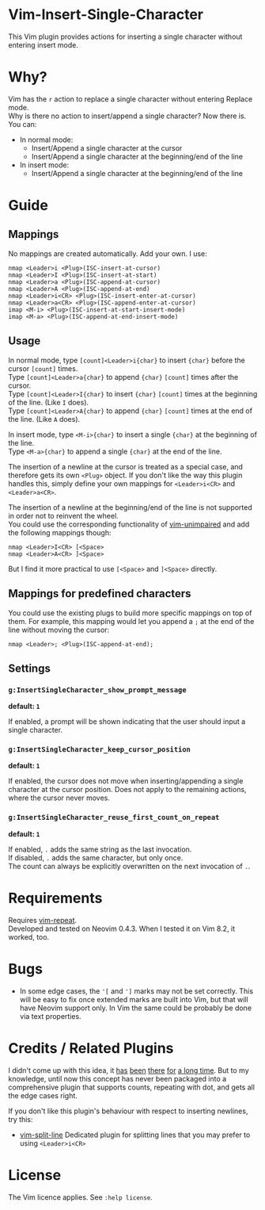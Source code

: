 
# Vim-Insert-Single-Character
This Vim plugin provides actions for inserting a single character without entering insert mode.

# Why?
Vim has the `r` action to replace a single character without entering Replace mode.\
Why is there no action to insert/append a single character? Now there is. You can:
* In normal mode:
    * Insert/Append a single character at the cursor
    * Insert/Append a single character at the beginning/end of the line
* In insert mode:
    * Insert/Append a single character at the beginning/end of the line

# Guide
## Mappings
No mappings are created automatically. Add your own. I use:
```
nmap <Leader>i <Plug>(ISC-insert-at-cursor)
nmap <Leader>I <Plug>(ISC-insert-at-start)
nmap <Leader>a <Plug>(ISC-append-at-cursor)
nmap <Leader>A <Plug>(ISC-append-at-end)
nmap <Leader>i<CR> <Plug>(ISC-insert-enter-at-cursor)
nmap <Leader>a<CR> <Plug>(ISC-append-enter-at-cursor)
imap <M-i> <Plug>(ISC-insert-at-start-insert-mode)
imap <M-a> <Plug>(ISC-append-at-end-insert-mode)
```

## Usage
In normal mode, type `[count]<Leader>i{char}` to insert `{char}` before the cursor `[count]` times.\
Type `[count]<Leader>a{char}` to append `{char}` `[count]` times after the cursor.\
Type `[count]<Leader>I{char}` to insert `{char}` `[count]` times at the beginning of the line. (Like `I` does).\
Type `[count]<Leader>A{char}` to append `{char}` `[count]` times at the end of the line. (Like `A` does).

In insert mode, type `<M-i>{char}` to insert a single `{char}` at the beginning of the line.\
Type `<M-a>{char}` to append a single `{char}` at the end of the line.

The insertion of a newline at the cursor is treated as a special case, and therefore gets its own `<Plug>` object.
If you don't like the way this plugin handles this, simply define your own mappings for `<Leader>i<CR>` and `<Leader>a<CR>`.

The insertion of a newline at the beginning/end of the line is not supported in order not to reinvent the wheel.\
You could use the corresponding functionality of [vim-unimpaired](https://github.com/tpope/vim-unimpaired) and add the following mappings though:
```
nmap <Leader>I<CR> [<Space>
nmap <Leader>A<CR> ]<Space>
```
But I find it more practical to use `[<Space>` and `]<Space>` directly.

## Mappings for predefined characters
You could use the existing plugs to build more specific mappings on top of them.
For example, this mapping would let you append a `;` at the end of the line without moving the cursor:
```
nmap <Leader>; <Plug>(ISC-append-at-end);
```

## Settings
### `g:InsertSingleCharacter_show_prompt_message`
**default: `1`**

If enabled, a prompt will be shown indicating that the user should input a single character.

### `g:InsertSingleCharacter_keep_cursor_position`
**default: `1`**

If enabled, the cursor does not move when inserting/appending a single character at the cursor position.
Does not apply to the remaining actions, where the cursor never moves.

### `g:InsertSingleCharacter_reuse_first_count_on_repeat`
**default: `1`**

If enabled, `.` adds the same string as the last invocation.\
If disabled, `.` adds the same character, but only once.\
The count can always be explicitly overwritten on the next invocation of `.`.

# Requirements
Requires [vim-repeat](https://github.com/tpope/vim-repeat).\
Developed and tested on Neovim 0.4.3. When I tested it on Vim 8.2, it worked, too.

# Bugs
* In some edge cases, the `'[` and `']` marks may not be set correctly. This will be easy to fix once extended marks are built into Vim, but that will have Neovim support only. In Vim the same could be probably be done via text properties.

# Credits / Related Plugins
I didn't come up with this idea, it [has](https://superuser.com/questions/581572/insert-single-character-in-vim) [been](https://vi.stackexchange.com/questions/5176/is-there-a-way-to-insert-a-single-character-and-then-exit-insert-mode) [there](https://stackoverflow.com/questions/21197820/insert-character-without-entering-insert-mode) [for](https://vim.fandom.com/wiki/Insert_a_single_character) [a long time](https://github.com/rjayatilleka/vim-insert-char).
But to my knowledge, until now this concept has never been packaged into a comprehensive plugin that supports counts, repeating with dot, and gets all the edge cases right.

If you don't like this plugin's behaviour with respect to inserting newlines, try this:
* [vim-split-line](https://github.com/drzel/vim-split-line) Dedicated plugin for splitting lines that you may prefer to using `<Leader>i<CR>`

# License
The Vim licence applies. See `:help license`.
